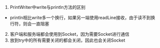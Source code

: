 1. PrintWriter中write与println方法的区别
- println相比write多一个换行，如果另一端使用readLine接收，由于读不到换行符，则会一直阻塞
2. 客户端和服务端都会使用到Socket，因为需要Socket进行通信
3. 放到try中的所有需要关闭的都会关闭，因此也会关闭Socket
